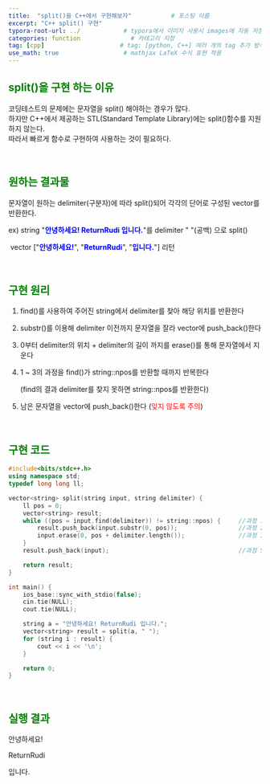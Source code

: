 ```yaml
---
title:  "split()을 C++에서 구현해보자"           # 포스팅 이름
excerpt: "C++ split() 구현"
typora-root-url: ../            # typora에서 이미지 사용시 images에 자동 저장
categories: function              # 카테고리 지정
tag: [cpp]                     # tag: [python, C++] 여러 개의 tag 추가 방식
use_math: true                  # mathjax LaTeX 수식 표현 적용
---
```


## <span style = 'color: #008000'>split()을 구현 하는 이유</span>
코딩테스트의 문제에는 문자열을 split() 해야하는 경우가 많다.  
하지만 C++에서 제공하는 STL(Standard Template Library)에는 split()함수를 지원하지 않는다.  
따라서 빠르게 함수로 구현하여 사용하는 것이 필요하다.

<br/>

## <span style = 'color: #008000'>원하는 결과물</span>

문자열이 원하는 delimiter(구분자)에 따라 split()되어 각각의 단어로 구성된 vector를 반환한다.

ex) string "**<span style = 'color: #0000ff'>안녕하세요! ReturnRudi 입니다.</span>**"를 delimiter " "(공백) 으로 split()

​	vector ["<span style = 'color: #0000ff'>**안녕하세요!**</span>", "<span style = 'color: #0000ff'>**ReturnRudi**</span>", "<span style = 'color: #0000ff'>**입니다.**</span>"] 리턴



<br/>

## <span style = 'color: #008000'>구현 원리</span>

1. find()를 사용하여 주어진 string에서 delimiter를 찾아 해당 위치를 반환한다

2.  substr()를 이용해 delimiter 이전까지 문자열을 잘라 vector에 push_back()한다

3. 0부터 delimiter의 위치 + delimiter의 길이 까지를 erase()를 통해 문자열에서 지운다

4. 1 ~ 3의 과정을 find()가 string::npos를 반환할 때까지 반복한다

   (find의 결과 delimiter를 찾지 못하면 string::npos를 반환한다)

5. 남은 문자열을 vector에 push_back()한다 (<span style = 'color: red'>잊지 않도록 주의</span>)



<br/>

## <span style = 'color: #008000'>구현 코드</span>

```c++
#include<bits/stdc++.h>
using namespace std;
typedef long long ll;

vector<string> split(string input, string delimiter) {
    ll pos = 0;
    vector<string> result;
    while ((pos = input.find(delimiter)) != string::npos) {     //과정 1, 4
        result.push_back(input.substr(0, pos));                 //과정 2
        input.erase(0, pos + delimiter.length());               //과정 3
    }
    result.push_back(input);                                    //과정 5

    return result;
}

int main() {
    ios_base::sync_with_stdio(false);
    cin.tie(NULL);
    cout.tie(NULL);

    string a = "안녕하세요! ReturnRudi 입니다.";
    vector<string> result = split(a, " ");
    for (string i : result) {
        cout << i << '\n';
    }

    return 0;
}
```



<br/>

## <span style = 'color: #008000'>실행 결과</span>

안녕하세요!

ReturnRudi

입니다.
